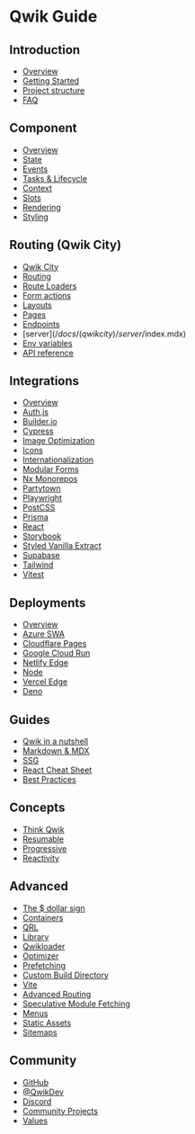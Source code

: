 # Qwik Guide

## Introduction

- [Overview](/docs/(qwik)/index.mdx)
- [Getting Started](/docs/(qwik)/getting-started/index.mdx)
- [Project structure](/docs/(qwikcity)/project-structure/index.mdx)
- [FAQ](/docs/(qwik)/faq/index.mdx)

## Component

- [Overview](/docs/(qwik)/components/overview/index.mdx)
- [State](/docs/(qwik)/components/state/index.mdx)
- [Events](/docs/(qwik)/components/events/index.mdx)
- [Tasks & Lifecycle](/docs/(qwik)/components/tasks/index.mdx)
- [Context](/docs/(qwik)/components/context/index.mdx)
- [Slots](/docs/(qwik)/components/slots/index.mdx)
- [Rendering](/docs/(qwik)/components/rendering/index.mdx)
- [Styling](/docs/(qwik)/components/styles/index.mdx)

## Routing (Qwik City)

- [Qwik City](/docs/(qwikcity)/qwikcity/index.mdx)
- [Routing](/docs/(qwikcity)/routing/index.mdx)
- [Route Loaders](/docs/(qwikcity)/route-loader/index.mdx)
- [Form actions](/docs/(qwikcity)/action/index.mdx)
- [Layouts](/docs/(qwikcity)/layout/index.mdx)
- [Pages](/docs/(qwikcity)/pages/index.mdx)
- [Endpoints](/docs/(qwikcity)/endpoints/index.mdx)
- [server$](/docs/(qwikcity)/server$/index.mdx)
- [Env variables](/docs/(qwikcity)/env-variables/index.mdx)
- [API reference](/docs/(qwikcity)/api/index.mdx)

## Integrations

- [Overview](integrations/index.mdx)
- [Auth.js](integrations/authjs/index.mdx)
- [Builder.io](integrations/builderio/index.mdx)
- [Cypress](integrations/cypress/index.mdx)
- [Image Optimization](integrations/image-optimization/index.mdx)
- [Icons](integrations/icons/index.mdx)
- [Internationalization](integrations/i18n/index.mdx)
- [Modular Forms](integrations/modular-forms/index.mdx)
- [Nx Monorepos](integrations/nx/index.mdx)
- [Partytown](integrations/partytown/index.mdx)
- [Playwright](integrations/playwright/index.mdx)
- [PostCSS](integrations/postcss/index.mdx)
- [Prisma](integrations/prisma/index.mdx)
- [React](integrations/react/index.mdx)
- [Storybook](integrations/storybook/index.mdx)
- [Styled Vanilla Extract](integrations/styled-vanilla-extract/index.mdx)
- [Supabase](integrations/supabase/index.mdx)
- [Tailwind](integrations/tailwind/index.mdx)
- [Vitest](integrations/vitest/index.mdx)

## Deployments

- [Overview](deployments/index.mdx)
- [Azure SWA](deployments/azure-swa/index.mdx)
- [Cloudflare Pages](deployments/cloudflare-pages/index.mdx)
- [Google Cloud Run](deployments/gcp-cloud-run/index.mdx)
- [Netlify Edge](deployments/netlify-edge/index.mdx)
- [Node](deployments/node/index.mdx)
- [Vercel Edge](deployments/vercel-edge/index.mdx)
- [Deno](deployments/deno/index.mdx)

## Guides

- [Qwik in a nutshell](/docs/(qwikcity)/guides/qwik-nutshell/index.mdx)
- [Markdown & MDX](/docs/(qwikcity)/guides/mdx/index.mdx)
- [SSG](/docs/(qwikcity)/guides/static-site-generation/index.mdx)
- [React Cheat Sheet](/docs/(qwikcity)/guides/react-cheat-sheet/index.mdx)
- [Best Practices](/docs/(qwikcity)/guides/best-practices/index.mdx)

## Concepts

- [Think Qwik](/docs/(qwik)/think-qwik/index.mdx)
- [Resumable](/docs/(qwik)/concepts/resumable/index.mdx)
- [Progressive](/docs/(qwik)/concepts/progressive/index.mdx)
- [Reactivity](/docs/(qwik)/concepts/reactivity/index.mdx)

## Advanced

- [The $ dollar sign](/docs/(qwik)/advanced/dollar/index.mdx)
- [Containers](/docs/(qwik)/advanced/containers/index.mdx)
- [QRL](/docs/(qwik)/advanced/qrl/index.mdx)
- [Library](/docs/(qwik)/advanced/library/index.mdx)
- [Qwikloader](/docs/(qwik)/advanced/qwikloader/index.mdx)
- [Optimizer](/docs/(qwik)/advanced/optimizer/index.mdx)
- [Prefetching](/docs/(qwik)/advanced/prefetching/index.mdx)
- [Custom Build Directory](/docs/(qwik)/advanced/custom-build-dir/index.mdx)
- [Vite](/docs/(qwik)/advanced/vite/index.mdx)
- [Advanced Routing](/docs/(qwikcity)/advanced/routing/index.mdx)
- [Speculative Module Fetching](/docs/(qwikcity)/advanced/speculative-module-fetching/index.mdx)
- [Menus](/docs/(qwikcity)/advanced/menu/index.mdx)
- [Static Assets](/docs/(qwikcity)/advanced/static-assets/index.mdx)
- [Sitemaps](/docs/(qwikcity)/advanced/sitemaps/index.mdx)

## Community

- [GitHub](https://github.com/BuilderIO/qwik)
- [@QwikDev](https://twitter.com/QwikDev)
- [Discord](https://qwik.builder.io/chat)
- [Community Projects](/community/projects/index.mdx)
- [Values](/community/values/index.mdx)
